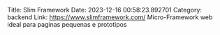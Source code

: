 Title: Slim Framework
Date: 2023-12-16 00:58:23.892701
Category: backend
Link: https://www.slimframework.com/
Micro-Framework web ideal para paginas pequenas e prototipos
